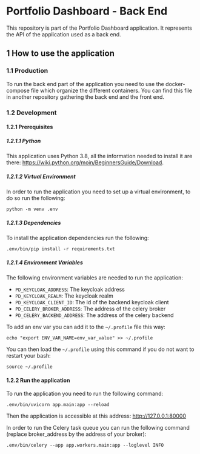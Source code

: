 # Portfolio Dashboard - Back End
This repository is part of the Portfolio Dashboard application.
It represents the API of the application used as a back end.

## 1 How to use the application
### 1.1 Production
To run the back end part of the application you need to use the docker-compose file which organize the different containers.
You can find this file in another repository gathering the back end and the front end.

### 1.2 Development
#### 1.2.1 Prerequisites
##### 1.2.1.1 Python
This application uses Python 3.8, all the information needed to install it are there: https://wiki.python.org/moin/BeginnersGuide/Download.

##### 1.2.1.2 Virtual Environment
In order to run the application you need to set up a virtual environment, to do so run the following:
```shell
python -m venv .env
```

##### 1.2.1.3 Dependencies
To install the application dependencies run the following:
```shell
.env/bin/pip install -r requirements.txt
```

##### 1.2.1.4 Environment Variables
The following environment variables are needed to run the application:

- `PD_KEYCLOAK_ADDRESS`: The keycloak address
- `PD_KEYCLOAK_REALM`: The keycloak realm
- `PD_KEYCLOAK_CLIENT_ID`: The id of the backend keycloak client
- `PD_CELERY_BROKER_ADDRESS`: The address of the celery broker
- `PD_CELERY_BACKEND_ADDRESS`: The address of the celery backend

To add an env var you can add it to the `~/.profile` file this way:
```shell
echo "export ENV_VAR_NAME=env_var_value" >> ~/.profile
```

You can then load the `~/.profile` using this command if you do not want to restart your bash:
```shell
source ~/.profile
```


#### 1.2.2 Run the application
To run the application you need to run the following command:
```shell
.env/bin/uvicorn app.main:app --reload
```

Then the application is accessible at this address: http://127.0.0.1:80000

In order to run the Celery task queue you can run the following command (replace broker_address by the address of your broker):
```shell
.env/bin/celery --app app.workers.main:app --loglevel INFO
```
